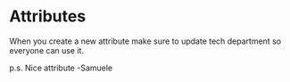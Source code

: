 # Attributes

When you create a new attribute make sure to update tech department so everyone can use it.


p.s. Nice attribute -Samuele